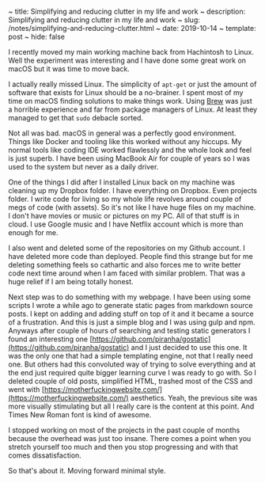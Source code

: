 ~ title: Simplifying and reducing clutter in my life and work
~ description: Simplifying and reducing clutter in my life and work
~ slug: /notes/simplifying-and-reducing-clutter.html
~ date: 2019-10-14
~ template: post
~ hide: false

I recently moved my main working machine back from Hachintosh to Linux. Well the experiment was interesting and I have done some great work on macOS but it was time to move back.

I actually really missed Linux. The simplicity of `apt-get` or just the amount of software that exists for Linux should be a no-brainer. I spent most of my time on macOS finding solutions to make things work. Using [Brew](https://brew.sh/) was just a horrible experience and far from package managers of Linux. At least they managed to get that `sudo` debacle sorted.

Not all was bad. macOS in general was a perfectly good environment. Things like Docker and tooling like this worked without any hiccups. My normal tools like coding IDE worked flawlessly and the whole look and feel is just superb. I have been using MacBook Air for couple of years so I was used to the system but never as a daily driver.

One of the things I did after I installed Linux back on my machine was cleaning up my Dropbox folder. I have everything on Dropbox. Even projects folder. I write code for living so my whole life revolves around couple of megs of code (with assets). So it's not like I have huge files on my machine. I don't have movies or music or pictures on my PC. All of that stuff is in cloud. I use Google music and I have Netflix account which is more than enough for me.

I also went and deleted some of the repositories on my Github account. I have deleted more code than deployed. People find this strange but for me deleting something feels so cathartic and also forces me to write better code next time around when I am faced with similar problem. That was a huge relief if I am being totally honest.

Next step was to do something with my webpage. I have been using some scripts I wrote a while ago to generate static pages from markdown source posts. I kept on adding and adding stuff on top of it and it became a source of a frustration. And this is just a simple blog and I was using gulp and npm. Anyways after couple of hours of searching and testing static generators I found an interesting one [https://github.com/piranha/gostatic](https://github.com/piranha/gostatic) and I just decided to use this one. It was the only one that had a simple templating engine, not that I really need one. But others had this convoluted way of trying to solve everything and at the end just required quite bigger learning curve I was ready to go with. So I deleted couple of old posts, simplified HTML, trashed most of the CSS and went with [https://motherfuckingwebsite.com/](https://motherfuckingwebsite.com/) aesthetics. Yeah, the previous site was more visually stimulating but all I really care is the content at this point. And Times New Roman font is kind of awesome.

I stopped working on most of the projects in the past couple of months because the overhead was just too insane. There comes a point when you stretch yourself too much and then you stop progressing and with that comes dissatisfaction.

So that's about it. Moving forward minimal style.
